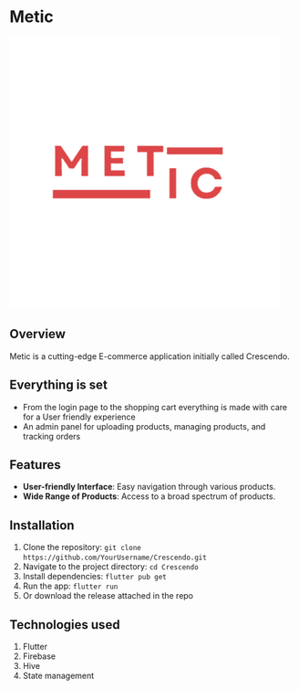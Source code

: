 # Metic

<img src="/images/logo/metic_red_p.png" alt="Metic Image">

## Overview
Metic is a cutting-edge E-commerce application initially called Crescendo.

## Everything is set
- From the login page to the shopping cart everything is made with care for a User friendly experience
- An admin panel for uploading products, managing products, and tracking orders


## Features
- **User-friendly Interface**: Easy navigation through various products.
- **Wide Range of Products**: Access to a broad spectrum of products.

## Installation
1. Clone the repository: `git clone https://github.com/YourUsername/Crescendo.git`
2. Navigate to the project directory: `cd Crescendo`
3. Install dependencies: `flutter pub get`
4. Run the app: `flutter run`
5. Or download the release attached in the repo


## Technologies used
1. Flutter
2. Firebase
3. Hive
4. State management
